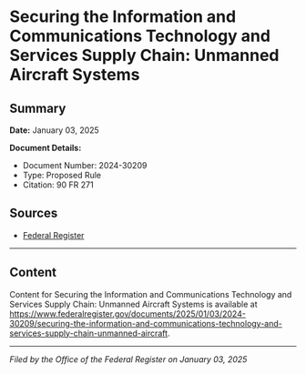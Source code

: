 # Securing the Information and Communications Technology and Services Supply Chain: Unmanned Aircraft Systems

## Summary

**Date:** January 03, 2025

**Document Details:**
- Document Number: 2024-30209
- Type: Proposed Rule
- Citation: 90 FR 271

## Sources
- [Federal Register](https://www.federalregister.gov/documents/2025/01/03/2024-30209/securing-the-information-and-communications-technology-and-services-supply-chain-unmanned-aircraft)

---

## Content

Content for Securing the Information and Communications Technology and Services Supply Chain: Unmanned Aircraft Systems is available at https://www.federalregister.gov/documents/2025/01/03/2024-30209/securing-the-information-and-communications-technology-and-services-supply-chain-unmanned-aircraft.

---

*Filed by the Office of the Federal Register on January 03, 2025*
